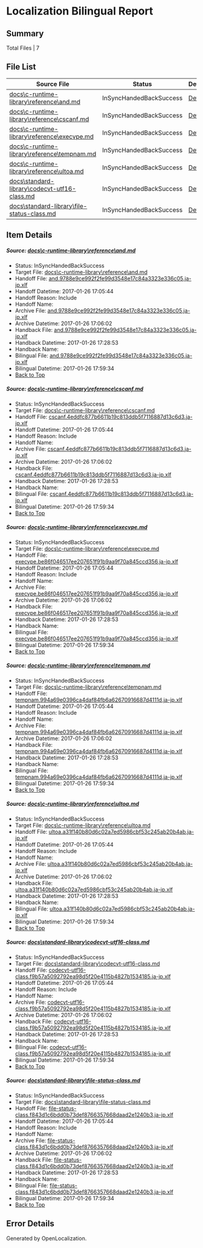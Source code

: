 # <a name='report-top'></a> Localization Bilingual Report

## Summary
 Total Files | 7

## File List
 Source File | Status | Details 
 ----------- | ------ | ------- 
 [docs\c-runtime-library\reference\and.md](https://github.com/openlocalizationtestorg/cpp-docs/blob/3168772cbb7e8127523bc2fc2da5cc9b4f59beb8/docs/c-runtime-library/reference/and.md) | InSyncHandedBackSuccess | [Details](#ce7cd9078015c38d83f574699908f1b2b7a9ede52512)
 [docs\c-runtime-library\reference\cscanf.md](https://github.com/openlocalizationtestorg/cpp-docs/blob/3168772cbb7e8127523bc2fc2da5cc9b4f59beb8/docs/c-runtime-library/reference/cscanf.md) | InSyncHandedBackSuccess | [Details](#2e9fb43a6da4ffe556fb1e217cb583e69095d0092622)
 [docs\c-runtime-library\reference\execvpe.md](https://github.com/openlocalizationtestorg/cpp-docs/blob/3168772cbb7e8127523bc2fc2da5cc9b4f59beb8/docs/c-runtime-library/reference/execvpe.md) | InSyncHandedBackSuccess | [Details](#634cbaeba1610c7f656185ff159e3a03dcce3cf42657)
 [docs\c-runtime-library\reference\tempnam.md](https://github.com/openlocalizationtestorg/cpp-docs/blob/3168772cbb7e8127523bc2fc2da5cc9b4f59beb8/docs/c-runtime-library/reference/tempnam.md) | InSyncHandedBackSuccess | [Details](#fe877564ca417090633c66c86d03318fbe73838b3167)
 [docs\c-runtime-library\reference\ultoa.md](https://github.com/openlocalizationtestorg/cpp-docs/blob/3168772cbb7e8127523bc2fc2da5cc9b4f59beb8/docs/c-runtime-library/reference/ultoa.md) | InSyncHandedBackSuccess | [Details](#f2a21f767b8315b2f419e26dce1c2e02ef5631fa3184)
 [docs\standard-library\codecvt-utf16-class.md](https://github.com/openlocalizationtestorg/cpp-docs/blob/5187996fc377bca8633360082d07f7ec8a68ee57/docs/standard-library/codecvt-utf16-class.md) | InSyncHandedBackSuccess | [Details](#8ee859512a6b4a3050eec6f91d4b3c8449cf918a12602)
 [docs\standard-library\file-status-class.md](https://github.com/openlocalizationtestorg/cpp-docs/blob/85c900f2263ae1c1089478badc85388e3b5e8548/docs/standard-library/file-status-class.md) | InSyncHandedBackSuccess | [Details](#b6418446418b16233cea45440510cafb372dc2fd12702)

## Item Details
##### <a name='ce7cd9078015c38d83f574699908f1b2b7a9ede52512'></a> Source: [docs\c-runtime-library\reference\and.md](https://github.com/openlocalizationtestorg/cpp-docs/blob/3168772cbb7e8127523bc2fc2da5cc9b4f59beb8/docs/c-runtime-library/reference/and.md)
* Status: InSyncHandedBackSuccess
* Target File: [docs\c-runtime-library\reference\and.md](https://github.com/OpenLocalizationTestOrg/cpp-docs.ja-jp/blob/f66d9e427fbe60e13fd47ad26fa3fc803b0af0dc/docs/c-runtime-library/reference/and.md)
* Handoff File: [and.9788e9ce992f2fe99d3548e17c84a3323e336c05.ja-jp.xlf](https://github.com/OpenLocalizationTestOrg/cpp-docs.handoff/blob/3642912fbcc923bf51c128b954dd066496b91e08/ol-handoff/OpenLocalizationTestOrg/cpp-docs.ja-jp/master/mt/and.9788e9ce992f2fe99d3548e17c84a3323e336c05.ja-jp.xlf)
* Handoff Datetime: 2017-01-26 17:05:44
* Handoff Reason: Include
* Handoff Name: 
* Archive File: [and.9788e9ce992f2fe99d3548e17c84a3323e336c05.ja-jp.xlf](https://github.com/OpenLocalizationTestOrg/cpp-docs.handoff/blob/619d9771ffe9bdbf521889711b8fc9166e68d3a8/ol-archive/OpenLocalizationTestOrg/cpp-docs.ja-jp/master/mt/and.9788e9ce992f2fe99d3548e17c84a3323e336c05.ja-jp.xlf)
* Archive Datetime: 2017-01-26 17:06:02
* Handback File: [and.9788e9ce992f2fe99d3548e17c84a3323e336c05.ja-jp.xlf](https://github.com/OpenLocalizationTestOrg/cpp-docs.handback/blob/a4639818ad539035a73bf3739cbdf896010bf688/ol-handback/OpenLocalizationTestOrg/cpp-docs.ja-jp/master/mt/and.9788e9ce992f2fe99d3548e17c84a3323e336c05.ja-jp.xlf)
* Handback Datetime: 2017-01-26 17:28:53
* Handback Name: 
* Bilingual File: [and.9788e9ce992f2fe99d3548e17c84a3323e336c05.ja-jp.xlf](https://github.com/OpenLocalizationTestOrg/cpp-docs.handback/blob/a4639818ad539035a73bf3739cbdf896010bf688/ol-handback/OpenLocalizationTestOrg/cpp-docs.ja-jp/master/mt/and.9788e9ce992f2fe99d3548e17c84a3323e336c05.ja-jp.xlf)
* Bilingual Datetime: 2017-01-26 17:59:34
* [Back to Top](#report-top)

##### <a name='2e9fb43a6da4ffe556fb1e217cb583e69095d0092622'></a> Source: [docs\c-runtime-library\reference\cscanf.md](https://github.com/openlocalizationtestorg/cpp-docs/blob/3168772cbb7e8127523bc2fc2da5cc9b4f59beb8/docs/c-runtime-library/reference/cscanf.md)
* Status: InSyncHandedBackSuccess
* Target File: [docs\c-runtime-library\reference\cscanf.md](https://github.com/OpenLocalizationTestOrg/cpp-docs.ja-jp/blob/f66d9e427fbe60e13fd47ad26fa3fc803b0af0dc/docs/c-runtime-library/reference/cscanf.md)
* Handoff File: [cscanf.4eddfc877b6611b19c813ddb5f7116887d13c6d3.ja-jp.xlf](https://github.com/OpenLocalizationTestOrg/cpp-docs.handoff/blob/3642912fbcc923bf51c128b954dd066496b91e08/ol-handoff/OpenLocalizationTestOrg/cpp-docs.ja-jp/master/mt/cscanf.4eddfc877b6611b19c813ddb5f7116887d13c6d3.ja-jp.xlf)
* Handoff Datetime: 2017-01-26 17:05:44
* Handoff Reason: Include
* Handoff Name: 
* Archive File: [cscanf.4eddfc877b6611b19c813ddb5f7116887d13c6d3.ja-jp.xlf](https://github.com/OpenLocalizationTestOrg/cpp-docs.handoff/blob/619d9771ffe9bdbf521889711b8fc9166e68d3a8/ol-archive/OpenLocalizationTestOrg/cpp-docs.ja-jp/master/mt/cscanf.4eddfc877b6611b19c813ddb5f7116887d13c6d3.ja-jp.xlf)
* Archive Datetime: 2017-01-26 17:06:02
* Handback File: [cscanf.4eddfc877b6611b19c813ddb5f7116887d13c6d3.ja-jp.xlf](https://github.com/OpenLocalizationTestOrg/cpp-docs.handback/blob/a4639818ad539035a73bf3739cbdf896010bf688/ol-handback/OpenLocalizationTestOrg/cpp-docs.ja-jp/master/mt/cscanf.4eddfc877b6611b19c813ddb5f7116887d13c6d3.ja-jp.xlf)
* Handback Datetime: 2017-01-26 17:28:53
* Handback Name: 
* Bilingual File: [cscanf.4eddfc877b6611b19c813ddb5f7116887d13c6d3.ja-jp.xlf](https://github.com/OpenLocalizationTestOrg/cpp-docs.handback/blob/a4639818ad539035a73bf3739cbdf896010bf688/ol-handback/OpenLocalizationTestOrg/cpp-docs.ja-jp/master/mt/cscanf.4eddfc877b6611b19c813ddb5f7116887d13c6d3.ja-jp.xlf)
* Bilingual Datetime: 2017-01-26 17:59:34
* [Back to Top](#report-top)

##### <a name='634cbaeba1610c7f656185ff159e3a03dcce3cf42657'></a> Source: [docs\c-runtime-library\reference\execvpe.md](https://github.com/openlocalizationtestorg/cpp-docs/blob/3168772cbb7e8127523bc2fc2da5cc9b4f59beb8/docs/c-runtime-library/reference/execvpe.md)
* Status: InSyncHandedBackSuccess
* Target File: [docs\c-runtime-library\reference\execvpe.md](https://github.com/OpenLocalizationTestOrg/cpp-docs.ja-jp/blob/f66d9e427fbe60e13fd47ad26fa3fc803b0af0dc/docs/c-runtime-library/reference/execvpe.md)
* Handoff File: [execvpe.be86f046517ee207651f91b9aa9f70a845ccd356.ja-jp.xlf](https://github.com/OpenLocalizationTestOrg/cpp-docs.handoff/blob/3642912fbcc923bf51c128b954dd066496b91e08/ol-handoff/OpenLocalizationTestOrg/cpp-docs.ja-jp/master/mt/execvpe.be86f046517ee207651f91b9aa9f70a845ccd356.ja-jp.xlf)
* Handoff Datetime: 2017-01-26 17:05:44
* Handoff Reason: Include
* Handoff Name: 
* Archive File: [execvpe.be86f046517ee207651f91b9aa9f70a845ccd356.ja-jp.xlf](https://github.com/OpenLocalizationTestOrg/cpp-docs.handoff/blob/619d9771ffe9bdbf521889711b8fc9166e68d3a8/ol-archive/OpenLocalizationTestOrg/cpp-docs.ja-jp/master/mt/execvpe.be86f046517ee207651f91b9aa9f70a845ccd356.ja-jp.xlf)
* Archive Datetime: 2017-01-26 17:06:02
* Handback File: [execvpe.be86f046517ee207651f91b9aa9f70a845ccd356.ja-jp.xlf](https://github.com/OpenLocalizationTestOrg/cpp-docs.handback/blob/a4639818ad539035a73bf3739cbdf896010bf688/ol-handback/OpenLocalizationTestOrg/cpp-docs.ja-jp/master/mt/execvpe.be86f046517ee207651f91b9aa9f70a845ccd356.ja-jp.xlf)
* Handback Datetime: 2017-01-26 17:28:53
* Handback Name: 
* Bilingual File: [execvpe.be86f046517ee207651f91b9aa9f70a845ccd356.ja-jp.xlf](https://github.com/OpenLocalizationTestOrg/cpp-docs.handback/blob/a4639818ad539035a73bf3739cbdf896010bf688/ol-handback/OpenLocalizationTestOrg/cpp-docs.ja-jp/master/mt/execvpe.be86f046517ee207651f91b9aa9f70a845ccd356.ja-jp.xlf)
* Bilingual Datetime: 2017-01-26 17:59:34
* [Back to Top](#report-top)

##### <a name='fe877564ca417090633c66c86d03318fbe73838b3167'></a> Source: [docs\c-runtime-library\reference\tempnam.md](https://github.com/openlocalizationtestorg/cpp-docs/blob/3168772cbb7e8127523bc2fc2da5cc9b4f59beb8/docs/c-runtime-library/reference/tempnam.md)
* Status: InSyncHandedBackSuccess
* Target File: [docs\c-runtime-library\reference\tempnam.md](https://github.com/OpenLocalizationTestOrg/cpp-docs.ja-jp/blob/f66d9e427fbe60e13fd47ad26fa3fc803b0af0dc/docs/c-runtime-library/reference/tempnam.md)
* Handoff File: [tempnam.994a69e0396ca4daf84fb6a62670916687d4111d.ja-jp.xlf](https://github.com/OpenLocalizationTestOrg/cpp-docs.handoff/blob/3642912fbcc923bf51c128b954dd066496b91e08/ol-handoff/OpenLocalizationTestOrg/cpp-docs.ja-jp/master/mt/tempnam.994a69e0396ca4daf84fb6a62670916687d4111d.ja-jp.xlf)
* Handoff Datetime: 2017-01-26 17:05:44
* Handoff Reason: Include
* Handoff Name: 
* Archive File: [tempnam.994a69e0396ca4daf84fb6a62670916687d4111d.ja-jp.xlf](https://github.com/OpenLocalizationTestOrg/cpp-docs.handoff/blob/619d9771ffe9bdbf521889711b8fc9166e68d3a8/ol-archive/OpenLocalizationTestOrg/cpp-docs.ja-jp/master/mt/tempnam.994a69e0396ca4daf84fb6a62670916687d4111d.ja-jp.xlf)
* Archive Datetime: 2017-01-26 17:06:02
* Handback File: [tempnam.994a69e0396ca4daf84fb6a62670916687d4111d.ja-jp.xlf](https://github.com/OpenLocalizationTestOrg/cpp-docs.handback/blob/a4639818ad539035a73bf3739cbdf896010bf688/ol-handback/OpenLocalizationTestOrg/cpp-docs.ja-jp/master/mt/tempnam.994a69e0396ca4daf84fb6a62670916687d4111d.ja-jp.xlf)
* Handback Datetime: 2017-01-26 17:28:53
* Handback Name: 
* Bilingual File: [tempnam.994a69e0396ca4daf84fb6a62670916687d4111d.ja-jp.xlf](https://github.com/OpenLocalizationTestOrg/cpp-docs.handback/blob/a4639818ad539035a73bf3739cbdf896010bf688/ol-handback/OpenLocalizationTestOrg/cpp-docs.ja-jp/master/mt/tempnam.994a69e0396ca4daf84fb6a62670916687d4111d.ja-jp.xlf)
* Bilingual Datetime: 2017-01-26 17:59:34
* [Back to Top](#report-top)

##### <a name='f2a21f767b8315b2f419e26dce1c2e02ef5631fa3184'></a> Source: [docs\c-runtime-library\reference\ultoa.md](https://github.com/openlocalizationtestorg/cpp-docs/blob/3168772cbb7e8127523bc2fc2da5cc9b4f59beb8/docs/c-runtime-library/reference/ultoa.md)
* Status: InSyncHandedBackSuccess
* Target File: [docs\c-runtime-library\reference\ultoa.md](https://github.com/OpenLocalizationTestOrg/cpp-docs.ja-jp/blob/f66d9e427fbe60e13fd47ad26fa3fc803b0af0dc/docs/c-runtime-library/reference/ultoa.md)
* Handoff File: [ultoa.a31f140b80d6c02a7ed5986cbf53c245ab20b4ab.ja-jp.xlf](https://github.com/OpenLocalizationTestOrg/cpp-docs.handoff/blob/3642912fbcc923bf51c128b954dd066496b91e08/ol-handoff/OpenLocalizationTestOrg/cpp-docs.ja-jp/master/mt/ultoa.a31f140b80d6c02a7ed5986cbf53c245ab20b4ab.ja-jp.xlf)
* Handoff Datetime: 2017-01-26 17:05:44
* Handoff Reason: Include
* Handoff Name: 
* Archive File: [ultoa.a31f140b80d6c02a7ed5986cbf53c245ab20b4ab.ja-jp.xlf](https://github.com/OpenLocalizationTestOrg/cpp-docs.handoff/blob/619d9771ffe9bdbf521889711b8fc9166e68d3a8/ol-archive/OpenLocalizationTestOrg/cpp-docs.ja-jp/master/mt/ultoa.a31f140b80d6c02a7ed5986cbf53c245ab20b4ab.ja-jp.xlf)
* Archive Datetime: 2017-01-26 17:06:02
* Handback File: [ultoa.a31f140b80d6c02a7ed5986cbf53c245ab20b4ab.ja-jp.xlf](https://github.com/OpenLocalizationTestOrg/cpp-docs.handback/blob/a4639818ad539035a73bf3739cbdf896010bf688/ol-handback/OpenLocalizationTestOrg/cpp-docs.ja-jp/master/mt/ultoa.a31f140b80d6c02a7ed5986cbf53c245ab20b4ab.ja-jp.xlf)
* Handback Datetime: 2017-01-26 17:28:53
* Handback Name: 
* Bilingual File: [ultoa.a31f140b80d6c02a7ed5986cbf53c245ab20b4ab.ja-jp.xlf](https://github.com/OpenLocalizationTestOrg/cpp-docs.handback/blob/a4639818ad539035a73bf3739cbdf896010bf688/ol-handback/OpenLocalizationTestOrg/cpp-docs.ja-jp/master/mt/ultoa.a31f140b80d6c02a7ed5986cbf53c245ab20b4ab.ja-jp.xlf)
* Bilingual Datetime: 2017-01-26 17:59:34
* [Back to Top](#report-top)

##### <a name='8ee859512a6b4a3050eec6f91d4b3c8449cf918a12602'></a> Source: [docs\standard-library\codecvt-utf16-class.md](https://github.com/openlocalizationtestorg/cpp-docs/blob/5187996fc377bca8633360082d07f7ec8a68ee57/docs/standard-library/codecvt-utf16-class.md)
* Status: InSyncHandedBackSuccess
* Target File: [docs\standard-library\codecvt-utf16-class.md](https://github.com/OpenLocalizationTestOrg/cpp-docs.ja-jp/blob/f66d9e427fbe60e13fd47ad26fa3fc803b0af0dc/docs/standard-library/codecvt-utf16-class.md)
* Handoff File: [codecvt-utf16-class.f9b57a5092792ea98d5f20e4115b4827b1534185.ja-jp.xlf](https://github.com/OpenLocalizationTestOrg/cpp-docs.handoff/blob/3642912fbcc923bf51c128b954dd066496b91e08/ol-handoff/OpenLocalizationTestOrg/cpp-docs.ja-jp/master/mt/codecvt-utf16-class.f9b57a5092792ea98d5f20e4115b4827b1534185.ja-jp.xlf)
* Handoff Datetime: 2017-01-26 17:05:44
* Handoff Reason: Include
* Handoff Name: 
* Archive File: [codecvt-utf16-class.f9b57a5092792ea98d5f20e4115b4827b1534185.ja-jp.xlf](https://github.com/OpenLocalizationTestOrg/cpp-docs.handoff/blob/619d9771ffe9bdbf521889711b8fc9166e68d3a8/ol-archive/OpenLocalizationTestOrg/cpp-docs.ja-jp/master/mt/codecvt-utf16-class.f9b57a5092792ea98d5f20e4115b4827b1534185.ja-jp.xlf)
* Archive Datetime: 2017-01-26 17:06:02
* Handback File: [codecvt-utf16-class.f9b57a5092792ea98d5f20e4115b4827b1534185.ja-jp.xlf](https://github.com/OpenLocalizationTestOrg/cpp-docs.handback/blob/a4639818ad539035a73bf3739cbdf896010bf688/ol-handback/OpenLocalizationTestOrg/cpp-docs.ja-jp/master/mt/codecvt-utf16-class.f9b57a5092792ea98d5f20e4115b4827b1534185.ja-jp.xlf)
* Handback Datetime: 2017-01-26 17:28:53
* Handback Name: 
* Bilingual File: [codecvt-utf16-class.f9b57a5092792ea98d5f20e4115b4827b1534185.ja-jp.xlf](https://github.com/OpenLocalizationTestOrg/cpp-docs.handback/blob/a4639818ad539035a73bf3739cbdf896010bf688/ol-handback/OpenLocalizationTestOrg/cpp-docs.ja-jp/master/mt/codecvt-utf16-class.f9b57a5092792ea98d5f20e4115b4827b1534185.ja-jp.xlf)
* Bilingual Datetime: 2017-01-26 17:59:34
* [Back to Top](#report-top)

##### <a name='b6418446418b16233cea45440510cafb372dc2fd12702'></a> Source: [docs\standard-library\file-status-class.md](https://github.com/openlocalizationtestorg/cpp-docs/blob/85c900f2263ae1c1089478badc85388e3b5e8548/docs/standard-library/file-status-class.md)
* Status: InSyncHandedBackSuccess
* Target File: [docs\standard-library\file-status-class.md](https://github.com/OpenLocalizationTestOrg/cpp-docs.ja-jp/blob/f66d9e427fbe60e13fd47ad26fa3fc803b0af0dc/docs/standard-library/file-status-class.md)
* Handoff File: [file-status-class.f843d1c6bdd0b73def8766357668daad2e1240b3.ja-jp.xlf](https://github.com/OpenLocalizationTestOrg/cpp-docs.handoff/blob/3642912fbcc923bf51c128b954dd066496b91e08/ol-handoff/OpenLocalizationTestOrg/cpp-docs.ja-jp/master/mt/file-status-class.f843d1c6bdd0b73def8766357668daad2e1240b3.ja-jp.xlf)
* Handoff Datetime: 2017-01-26 17:05:44
* Handoff Reason: Include
* Handoff Name: 
* Archive File: [file-status-class.f843d1c6bdd0b73def8766357668daad2e1240b3.ja-jp.xlf](https://github.com/OpenLocalizationTestOrg/cpp-docs.handoff/blob/619d9771ffe9bdbf521889711b8fc9166e68d3a8/ol-archive/OpenLocalizationTestOrg/cpp-docs.ja-jp/master/mt/file-status-class.f843d1c6bdd0b73def8766357668daad2e1240b3.ja-jp.xlf)
* Archive Datetime: 2017-01-26 17:06:02
* Handback File: [file-status-class.f843d1c6bdd0b73def8766357668daad2e1240b3.ja-jp.xlf](https://github.com/OpenLocalizationTestOrg/cpp-docs.handback/blob/a4639818ad539035a73bf3739cbdf896010bf688/ol-handback/OpenLocalizationTestOrg/cpp-docs.ja-jp/master/mt/file-status-class.f843d1c6bdd0b73def8766357668daad2e1240b3.ja-jp.xlf)
* Handback Datetime: 2017-01-26 17:28:53
* Handback Name: 
* Bilingual File: [file-status-class.f843d1c6bdd0b73def8766357668daad2e1240b3.ja-jp.xlf](https://github.com/OpenLocalizationTestOrg/cpp-docs.handback/blob/a4639818ad539035a73bf3739cbdf896010bf688/ol-handback/OpenLocalizationTestOrg/cpp-docs.ja-jp/master/mt/file-status-class.f843d1c6bdd0b73def8766357668daad2e1240b3.ja-jp.xlf)
* Bilingual Datetime: 2017-01-26 17:59:34
* [Back to Top](#report-top)


## Error Details

Generated by OpenLocalization.

